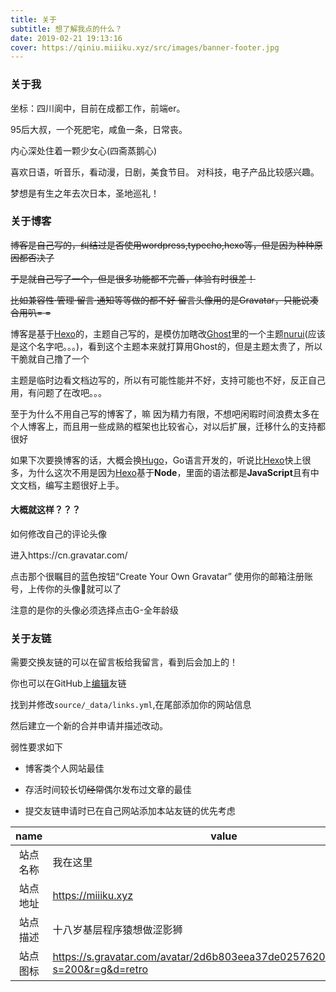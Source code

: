 ```yaml
---
title: 关于
subtitle: 想了解我点的什么？
date: 2019-02-21 19:13:16
cover: https://qiniu.miiiku.xyz/src/images/banner-footer.jpg
---
```


### 关于我

坐标：四川阆中，目前在成都工作，前端er。

95后大叔，一个死肥宅，咸鱼一条，日常丧。

内心深处住着一颗少女心(四斋蒸鹅心)

喜欢日语，听音乐，看动漫，日剧，美食节目。 对科技，电子产品比较感兴趣。

梦想是有生之年去次日本，圣地巡礼！

### 关于博客

~~博客是自己写的，纠结过是否使用wordpress,typecho,hexo等，但是因为种种原因都否决了~~

~~于是就自己写了一个，但是很多功能都不完善，体验有时很差！~~

~~比如兼容性·管理·留言·通知等等做的都不好 留言头像用的是Gravatar，只能说凑合用叭= =~~

博客是基于[Hexo](https://hexo.io/zh-cn/)的，主题自己写的，是模仿加瞎改[Ghost](https://ghost.org/zh_CN/)里的一个主题[nurui](https://nurui.fueko.net/)(应该是这个名字吧。。。)，看到这个主题本来就打算用Ghost的，但是主题太贵了，所以干脆就自己撸了一个

主题是临时边看文档边写的，所以有可能性能并不好，支持可能也不好，反正自己用，有问题了在改吧。。。

至于为什么不用自己写的博客了，嘛 因为精力有限，不想吧闲暇时间浪费太多在个人博客上，而且用一些成熟的框架也比较省心，对以后扩展，迁移什么的支持都很好

如果下次要换博客的话，大概会换[Hugo](https://gohugo.io/)，Go语言开发的，听说比[Hexo](https://hexo.io/zh-cn/)快上很多，为什么这次不用是因为[Hexo](https://hexo.io/zh-cn/)基于**Node**，里面的语法都是**JavaScript**且有中文文档，编写主题很好上手。

#### 大概就这样？？？


如何修改自己的评论头像

进入https://cn.gravatar.com/

点击那个很瞩目的蓝色按钮“Create Your Own Gravatar” 使用你的邮箱注册账号，上传你的头像就可以了

注意的是你的头像必须选择点击G-全年龄级

### 关于友链

需要交换友链的可以在留言板给我留言，看到后会加上的！

你也可以在GitHub上[编辑](https://github.com/miiiku/hexo-blog/blob/master/source/_data/links.yml)友链

找到并修改`source/_data/links.yml`,在尾部添加你的网站信息

然后建立一个新的合并申请并描述改动。

弱性要求如下

* 博客类个人网站最佳

* 存活时间较长切~~经常~~偶尔发布过文章的最佳

* 提交友链申请时已在自己网站添加本站友链的优先考虑

|   name   | value                                                                            |
|:--------:|----------------------------------------------------------------------------------|
| 站点名称 | 我在这里                                                                         |
| 站点地址 | https://miiiku.xyz                                                               |
| 站点描述 | 十八岁基层程序猿想做涩影狮                                                       |
| 站点图标 | https://s.gravatar.com/avatar/2d6b803eea37de0257620d5fabee7e64?s=200&r=g&d=retro |